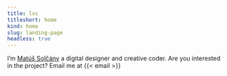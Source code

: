 ```yaml
---
title: lsc
titleshort: home
kind: home
slug: landing-page
headless: true
---
```


I’m [Matúš Solčány](https://matussolcany.com) a digital designer and creative coder. Are you interested in the project? Email me at {{< email >}}